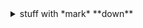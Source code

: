 <details><summary>stuff with *mark* **down**</summary><p>

## _formatted_ **heading** with [a](link)

```
{{standard 3-backtick code block omitted from here due to escaping issues}}
```

Collapsible until here.
</p></details>